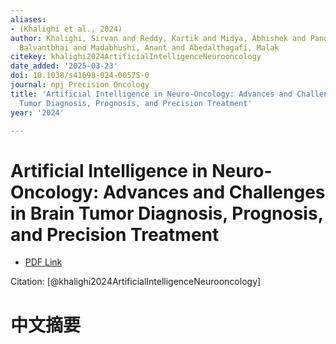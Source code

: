 ```yaml
---
aliases:
- (Khalighi et al., 2024)
author: Khalighi, Sirvan and Reddy, Kartik and Midya, Abhishek and Pandav, Krunal
  Balvantbhai and Madabhushi, Anant and Abedalthagafi, Malak
citekey: khalighi2024ArtificialIntelligenceNeurooncology
date_added: '2025-03-23'
doi: 10.1038/s41698-024-00575-0
journal: npj Precision Oncology
title: 'Artificial Intelligence in Neuro-Oncology: Advances and Challenges in Brain
  Tumor Diagnosis, Prognosis, and Precision Treatment'
year: '2024'

---
```

# Artificial Intelligence in Neuro-Oncology: Advances and Challenges in Brain Tumor Diagnosis, Prognosis, and Precision Treatment
- [PDF Link](zotero://open-pdf/library/items/BENJJ66C)

Citation: [@khalighi2024ArtificialIntelligenceNeurooncology]

# 中文摘要
